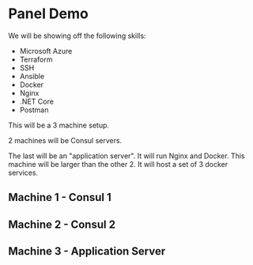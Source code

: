 # Panel Demo

We will be showing off the following skills:
* Microsoft Azure
* Terraform
* SSH
* Ansible
* Docker
* Nginx
* .NET Core
* Postman

This will be a 3 machine setup.

2 machines will be Consul servers.

The last will be an "application server". It will run Nginx and Docker. This machine will be larger than the other 2. It will host a set of 3 docker services.

## Machine 1 - Consul 1

## Machine 2 - Consul 2

## Machine 3 - Application Server